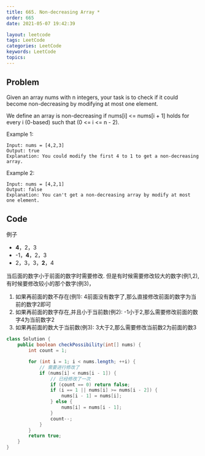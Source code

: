 ```yaml
---
title: 665. Non-decreasing Array *
order: 665
date: 2021-05-07 19:42:39

layout: leetcode
tags: LeetCode
categories: LeetCode
keywords: LeetCode
topics:
---
```


## Problem

Given an array nums with n integers, your task is to check if it could become non-decreasing by modifying at most one element.

We define an array is non-decreasing if nums[i] <= nums[i + 1] holds for every i (0-based) such that (0 <= i <= n - 2).



Example 1:
```
Input: nums = [4,2,3]
Output: true
Explanation: You could modify the first 4 to 1 to get a non-decreasing array.
```
Example 2:
```
Input: nums = [4,2,1]
Output: false
Explanation: You can't get a non-decreasing array by modify at most one element.
```
## Code

例子

- **4**，2，3
- -1，**4**，2，3
- 2，3，3，**2**，4

当后面的数字小于前面的数字时需要修改. 但是有时候需要修改较大的数字(例1,2),有时候要修改较小的那个数字(例3)，

1. 如果再前面的数不存在(例1): 4前面没有数字了,那么直接修改前面的数字为当前的数字2即可
2. 如果再前面的数字存在,并且小于当前数(例2): -1小于2,那么需要修改前面的数字4为当前数字2
3. 如果再前面的数大于当前数(例3): 3大于2,那么需要修改当前数2为前面的数3


```java
class Solution {
    public boolean checkPossibility(int[] nums) {
        int count = 1;

        for (int i = 1; i < nums.length; ++i) {
            // 需要进行修改了
            if (nums[i] < nums[i - 1]) {
                // 已经修改了一次
                if (count == 0) return false;
                if (i == 1 || nums[i] >= nums[i - 2]) {
                    nums[i - 1] = nums[i];
                } else {
                    nums[i] = nums[i - 1];
                }
                count--;
            }
        }
        return true;
    }
}
```
